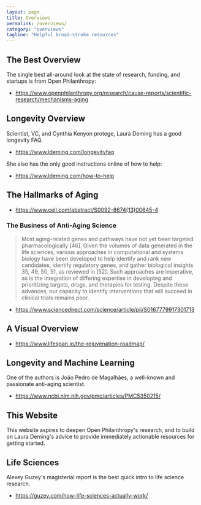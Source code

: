 ```yaml
---
layout: page
title: Overviews
permalink: /overviews/
category: "overviews"
tagline: "Helpful broad-stroke resources"
---
```


## The Best Overview

The single best all-around look at the state of research, funding, and startups is from Open Philanthropy: 
- https://www.openphilanthropy.org/research/cause-reports/scientific-research/mechanisms-aging

## Longevity Overview
Scientist, VC, and Cynthia Kenyon protege, Laura Deming has a good longevity FAQ.

- https://www.ldeming.com/longevityfaq

She also has the only good instructions online of how to help:

- https://www.ldeming.com/how-to-help

## The Hallmarks of Aging
- https://www.cell.com/abstract/S0092-8674(13)00645-4

### The Business of Anti-Aging Science
> Most aging-related genes and pathways have not yet been targeted pharmacologically [46]. Given the volumes of data generated in the life sciences, various approaches in computational and systems biology have been developed to help identify and rank new candidates, identify regulatory genes, and gather biological insights 35, 49, 50, 51, as reviewed in [52]. Such approaches are imperative, as is the integration of differing expertise in developing and prioritizing targets, drugs, and therapies for testing. Despite these advances, our capacity to identify interventions that will succeed in clinical trials remains poor.

- https://www.sciencedirect.com/science/article/pii/S0167779917301713

## A Visual Overview
- https://www.lifespan.io/the-rejuvenation-roadmap/

## Longevity and Machine Learning
One of the authors is João Pedro de Magalhães, a well-known and passionate anti-aging scientist.

- https://www.ncbi.nlm.nih.gov/pmc/articles/PMC5350215/

## This Website

This website aspires to deepen Open Philanthropy's research, and to build on Laura Deming's advice to provide immediately actionable resources for getting started.

## Life Sciences
Alexey Guzey's magisterial report is the best quick intro to life science research.

- https://guzey.com/how-life-sciences-actually-work/
